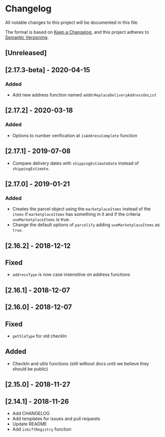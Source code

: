 # Changelog

All notable changes to this project will be documented in this file.

The format is based on [Keep a Changelog](https://keepachangelog.com/en/1.0.0/),
and this project adheres to [Semantic Versioning](https://semver.org/spec/v2.0.0.html).

## [Unreleased]

## [2.17.3-beta] - 2020-04-15
### Added
- Add new address function named `addOrReplaceDeliveryAddressOnList`

## [2.17.2] - 2020-03-18
### Added
- Options to number verification at `isAddressComplete` function

## [2.17.1] - 2019-07-08

- Compare delivery dates with `shippingEstimateDate` instead of `shippingEstimate`.

## [2.17.0] - 2019-01-21

### Added

- Creates the parcel object using the `marketplaceItems` instead of the `items` if `marketplaceItems` has something in it and if the criteria `useMarketplaceItems` is true.
- Change the default options of `parcelify` adding `useMarketplaceItems` as `true`.

## [2.16.2] - 2018-12-12

## Fixed

- `addressType` is now case insensitive on address functions

## [2.16.1] - 2018-12-07

## [2.16.0] - 2018-12-07

## Fixed

- `getSlaType` for old checkIn

## Added

- CheckIn and utils functions (still without docs until we believe they should be public)

## [2.15.0] - 2018-11-27

## [2.14.1] - 2018-11-26

- Add CHANGELOG
- Add templates for issues and pull requests
- Update README
- Add `isGiftRegistry` function
